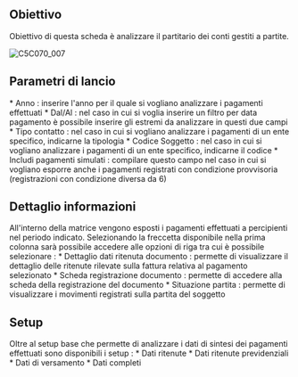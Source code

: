 ## Obiettivo

Obiettivo di questa scheda è analizzare il partitario dei conti gestiti a partite.

![C5C070_007](http://localhost:3000/immagini/MBDOC_SCH-C5SER_39A/C5C070_007.png)
## Parametri di lancio
 \* Anno :  inserire l'anno per il quale si vogliano analizzare i pagamenti effettuati
 \* Dal/Al :  nel caso in cui si voglia inserire un filtro per data pagamento è possibile inserire gli estremi da analizzare in questi due campi
 \* Tipo contatto :  nel caso in cui si vogliano analizzare i pagamenti di un ente specifico, indicarne la tipologia
 \* Codice Soggetto :  nel caso in cui si vogliano analizzare i pagamenti di un ente specifico, indicarne il codice
 \* Includi pagamenti simulati :  compilare questo campo nel caso in cui si vogliano esporre anche i pagamenti registrati con condizione provvisoria (registrazioni con condizione diversa da 6)

## Dettaglio informazioni

All'interno della matrice vengono esposti i pagamenti effettuati a percipienti nel periodo indicato.
Selezionando la freccetta disponibile nella prima colonna sarà possibile accedere alle opzioni di riga tra cui è possibile selezionare : 
 \* Dettaglio dati ritenuta documento :  permette di visualizzare il dettaglio delle ritenute rilevate sulla fattura relativa al pagamento selezionato
 \* Scheda registrazione documento :  permette di accedere alla scheda della registrazione del documento
 \* Situazione partita :  permette di visualizzare i movimenti registrati sulla partita del soggetto

## Setup

Oltre al setup base che permette di analizzare i dati di sintesi dei pagamenti effettuati sono disponibili i setup : 
 \* Dati ritenute
 \* Dati ritenute previdenziali
 \* Dati di versamento
 \* Dati completi



